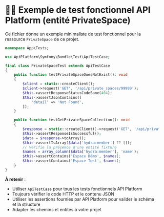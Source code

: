 # 🧞‍♂️ Exemple de test fonctionnel API Platform (entité PrivateSpace)

Ce fichier donne un exemple minimaliste de test fonctionnel pour la ressource `PrivateSpace` de ce projet.

```php
namespace App\Tests;

use ApiPlatform\Symfony\Bundle\Test\ApiTestCase;

final class PrivateSpaceTest extends ApiTestCase
{
    public function testPrivateSpaceDoesNotExist(): void
    {
        $client = static::createClient();
        $client->request('GET', '/api/private_spaces/99999');
        $this->assertResponseStatusCodeSame(404);
        $this->assertJsonContains([
            'detail' => 'Not Found',
        ]);
    }

    public function testGetPrivateSpaceCollection(): void
    {
        $response = static::createClient()->request('GET', '/api/private_spaces');
        $this->assertResponseIsSuccessful();
        $data = $response->toArray();
        $this->assertIsArray($data['hydra:member'] ?? []);
        // Vérifie la présence d'une entité fixture
        $names = array_column($data['hydra:member'], 'name');
        $this->assertContains('Espace Démo', $names);
        $this->assertContains('Espace Test', $names);
    }
}
```

**À retenir** :

- Utiliser `ApiTestCase` pour tous les tests fonctionnels API Platform
- Toujours vérifier le code HTTP et le contenu JSON
- Utiliser les assertions fournies par API Platform pour valider le schéma et la structure
- Adapter les chemins et entités à votre projet
